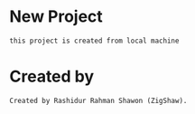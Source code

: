 # New Project 
    this project is created from local machine

# Created by
    Created by Rashidur Rahman Shawon (ZigShaw).